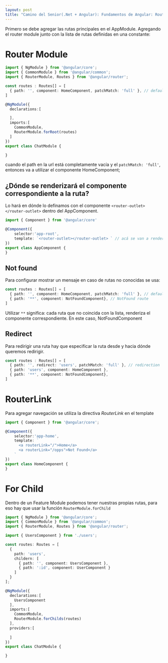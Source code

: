 ```yaml
---
layout: post
title: "Camino del Senior(.Net + Angular): Fundamentos de Angular: Routes"
---
```


Primero se debe agregar las rutas principales en el AppModule<!--more-->. Agregando el router module junto con la lista de rutas definidas en una constante:

# Router Module

```ts
import { NgModule } from '@angular/core';
import { CommonModule } from '@angular/common';
import { RouterModule, Routes } from '@angular/router';

const routes : Routes[] = [
  { path: '', component: HomeComponent, patchMatch: 'full' }, // default route
]

@NgModule({
  declarations:[

  ],
  imports:[
    CommonModule,
    RouterModule.forRoot(routes)
  ]
})
export class ChatModule {

}
```

cuando el path en la url está completamente vacía y el `patchMatch: 'full'`, entonces va a utilizar el componente HomeComponent;

## ¿Dónde se renderizará el componente correspondiente a la ruta?
Lo hará en dónde lo definamos con el componente `<router-outlet></router-outlet>` dentro del AppComponent.

```ts
import { Component } from '@angular/core'

@Component({
    selector:'app-root',
    template: `<router-outlet></router-outlet> ` // acá se van a renderizar todos los componentes correspondientes a las rutas definidas más arriba
}) 
export class AppComponent {
}
```

## Not found
Para configurar mostrar un mensaje en caso de rutas no conocidas se usa:

```ts
const routes : Routes[] = [
  { path: '', component: HomeComponent, patchMatch: 'full' }, // default route
  { path: '**', component: NotFoundComponent}, // NotFound route
]
```

Utilizar `**` significa: cada ruta que no coincida con la lista, renderiza el componente correspondiente. En este caso, NotFoundComponent


## Redirect

Para redirigir una ruta hay que especificar la ruta desde y hacia dónde queremos redirigir.
```ts
const routes : Routes[] = [
  { path: '', redirect: 'users', patchMatch: 'full' }, // redirection
  { path: 'users', component: HomeComponent },
  { path: '**', component: NotFoundComponent},
]
```

# RouterLink
Para agregar navegación se utiliza la directiva *RouterLink* en el template

```ts
import { Component } from '@angular/core';

@Component({
    selector:'app-home',
    template: `
      <a routerLink="/">Home</a>
      <a routerLink="/opps">Not Found</a>
    `
}) 
export class HomeComponent {
}
```

# For Child

Dentro de un Feature Module podemos tener nuestras propias rutas, para eso hay que usar la función `RouterModule.forChild`

```ts
import { NgModule } from '@angular/core';
import { CommonModule } from '@angular/common';
import { RouterModule, Routes } from '@angular/router';

import { UsersComponent } from './users';

const routes: Routes = [
  {
    path: 'users',
    childern: [
      { path: '', component: UsersComponent },
      { path: ':id', component: UserComponent }
    ]
  }
];

@NgModule({
  declarations:[
    UsersComponent
  ],
  imports:[
    CommonModule,
    RouterModule.forChilds(routes)
  ],
  providers:[
    
  ]
})
export class ChatModule {

}
```